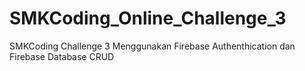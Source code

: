 # SMKCoding_Online_Challenge_3
SMKCoding Challenge 3 Menggunakan Firebase Authenthication dan Firebase Database CRUD
